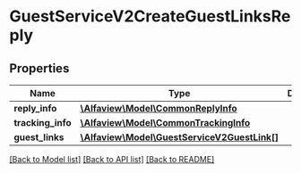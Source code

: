 # GuestServiceV2CreateGuestLinksReply

## Properties
Name | Type | Description | Notes
------------ | ------------- | ------------- | -------------
**reply_info** | [**\Alfaview\Model\CommonReplyInfo**](CommonReplyInfo.md) |  | [optional] 
**tracking_info** | [**\Alfaview\Model\CommonTrackingInfo**](CommonTrackingInfo.md) |  | [optional] 
**guest_links** | [**\Alfaview\Model\GuestServiceV2GuestLink[]**](GuestServiceV2GuestLink.md) |  | [optional] 

[[Back to Model list]](../README.md#documentation-for-models) [[Back to API list]](../README.md#documentation-for-api-endpoints) [[Back to README]](../README.md)


